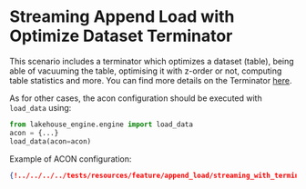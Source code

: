 # Streaming Append Load with Optimize Dataset Terminator

This scenario includes a terminator which optimizes a dataset (table), being able of vacuuming the table, optimising it with z-order or not, computing table statistics and more. You can find more details on the Terminator [here](../../../reference/packages/terminators/dataset_optimizer.md).

As for other cases, the acon configuration should be executed with `load_data` using:
```python
from lakehouse_engine.engine import load_data
acon = {...}
load_data(acon=acon)
```
Example of ACON configuration:
```json
{!../../../../tests/resources/feature/append_load/streaming_with_terminators/streaming.json!}
```